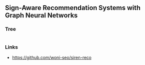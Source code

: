 ## Sign-Aware Recommendation Systems with Graph Neural Networks

### Tree
```

```

### Links
- https://github.com/woni-seo/siren-reco